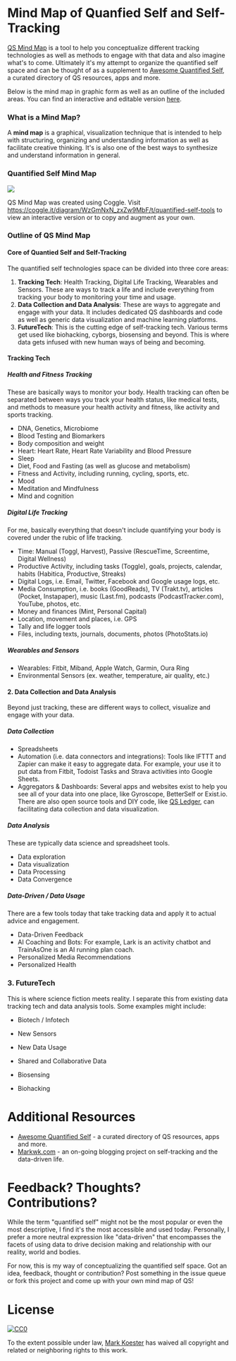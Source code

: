 # Mind Map of Quanfied Self and Self-Tracking

[QS Mind Map](https://github.com/markwk/qs_mind_map) is a tool to help you conceptualize different tracking technologies as well as methods to engage with that data and also imagine what's to come. Ultimately it's my attempt to organize the quantified self space and can be thought of as a supplement to [Awesome Quantified Self](https://github.com/woop/awesome-quantified-self), a curated directory of QS resources, apps and more. 

Below is the mind map in graphic form as well as an outline of the included areas. You can find an interactive and editable version [here](https://coggle.it/diagram/WzGmNxN_zxZw9MbF/t/quantified-self-tools). 

### What is a Mind Map?  

A **mind map** is a graphical, visualization technique that is intended to help with structuring, organizing and understanding information as well as facilitate creative thinking. It's is also one of the best ways to synthesize and understand information in general.

### Quantified Self Mind Map

![](https://github.com/markwk/qs_mind_map/raw/master/qs-mind-map-full.png)

QS Mind Map was created using Coggle. Visit https://coggle.it/diagram/WzGmNxN_zxZw9MbF/t/quantified-self-tools to view an interactive version or to copy and augment as your own.  

### Outline of QS Mind Map

#### Core of Quantied Self and Self-Tracking

The quantified self technologies space can be divided into three core areas: 

1. **Tracking Tech**: Health Tracking, Digital Life Tracking, Wearables and Sensors. These are ways to track a life and include everything from tracking your body to monitoring your time and usage.  
2. **Data Collection and Data Analysis**: These are ways to aggregate and engage with your data. It includes dedicated QS dashboards and code as well as generic data visualization and machine learning platforms. 
3. **FutureTech**: This is the cutting edge of self-tracking tech. Various terms get used like biohacking, cyborgs, biosensing and beyond. This is where data gets infused with new human ways of being and becoming. 

#### Tracking Tech

##### Health and Fitness Tracking

These are basically ways to monitor your body. Health tracking can often be separated between ways you track your health status, like medical tests, and methods to measure your health activity and fitness, like activity and sports tracking. 

- DNA, Genetics, Microbiome
- Blood Testing and Biomarkers
- Body composition and weight
- Heart: Heart Rate, Heart Rate Variability and Blood Pressure
- Sleep
- Diet, Food and Fasting (as well as glucose and metabolism)
- Fitness and Activity, including running, cycling, sports, etc. 
- Mood
- Meditation and Mindfulness
- Mind and cognition

##### Digital Life Tracking

For me, basically everything that doesn't include quantifying your body is covered under the rubic of life tracking. 

- Time: Manual (Toggl, Harvest), Passive (RescueTime, Screentime, Digital Wellness)
- Productive Activity, including tasks (Toggle), goals, projects, calendar, habits (Habitica, Productive, Streaks) 
- Digital Logs, i.e. Email, Twitter, Facebook and Google usage logs, etc. 
- Media Consumption, i.e. books (GoodReads), TV (Trakt.tv), articles (Pocket, Instapaper), music (Last.fm), podcasts (PodcastTracker.com), YouTube, photos, etc.
- Money and finances (Mint, Personal Capital)
- Location, movement and places, i.e. GPS
- Tally and life logger tools
- Files, including texts, journals, documents, photos (PhotoStats.io) 

##### Wearables and Sensors

- Wearables: Fitbit, Miband, Apple Watch, Garmin, Oura Ring
- Environmental Sensors (ex. weather, temperature, air quality, etc.) 

#### 2. Data Collection and Data Analysis

Beyond just tracking, these are different ways to collect, visualize and engage with your data. 

##### Data Collection

- Spreadsheets
- Automation (i.e. data connectors and integrations): Tools like IFTTT and Zapier can make it easy to aggregate data. For example, your use it to put data from Fitbit, Todoist Tasks and Strava activities into Google Sheets. 
- Aggregators & Dashboards: Several apps and websites exist to help you see all of your data into one place, like Gyroscope, BetterSelf or Exist.io. There are also open source tools and DIY code, like [QS Ledger](https://github.com/markwk/qs_ledger), can facilitating data collection and data visualization. 

##### Data Analysis 

These are typically data science and spreadsheet tools. 

- Data exploration
- Data visualization
- Data Processing
- Data Convergence

##### Data-Driven / Data Usage

There are a few tools today that take tracking data and apply it to actual advice and engagement.

- Data-Driven Feedback 
- AI Coaching and Bots:  For example, Lark is an activity chatbot and TrainAsOne is an AI running plan coach. 
- Personalized Media Recommendations
- Personalized Health   

### 3. FutureTech

This is where science fiction meets reality. I separate this from existing data tracking tech and data analysis tools. Some examples might include:   

- Biotech / Infotech

- New Sensors

- New Data Usage

- Shared and Collaborative Data

- Biosensing 

- Biohacking

  

# Additional Resources

-  [Awesome Quantified Self](https://github.com/woop/awesome-quantified-self) - a curated directory of QS resources, apps and more.
- [Markwk.com](http://www.markwk.com) - an on-going blogging project on self-tracking and the data-driven life. 



# Feedback? Thoughts? Contributions? 

While the term "quantified self" might not be the most popular or even the most descriptive, I find it's the most accessible and used today. Personally, I prefer a more neutral expression like "data-driven" that encompasses the facets of using data to drive decision making and relationship with our reality, world and bodies. 

For now, this is my way of conceptualizing the quantified self space. Got an idea, feedback, thought or contribution? Post something in the issue queue or fork this project and come up with your own mind map of QS!  



# License

[![CC0](http://mirrors.creativecommons.org/presskit/buttons/88x31/svg/cc-zero.svg)](https://creativecommons.org/publicdomain/zero/1.0/)

To the extent possible under law, [Mark Koester](http://www.markwk.com) has waived all copyright and related or neighboring rights to this work.